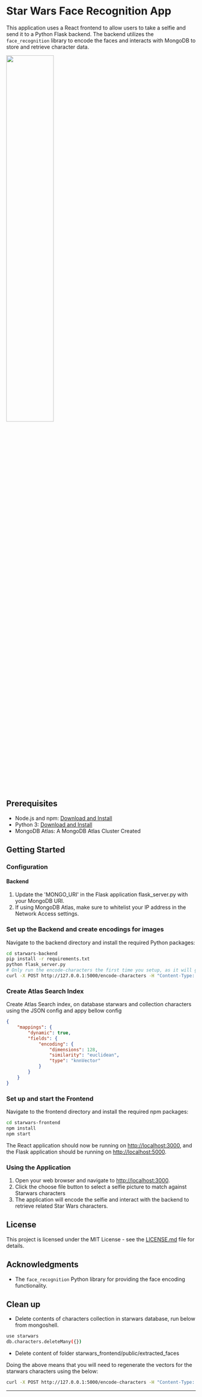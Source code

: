 
# Star Wars Face Recognition App
This application uses a React frontend to allow users to take a selfie and send it to a Python Flask backend. The backend utilizes the `face_recognition` library to encode the faces and interacts with MongoDB to store and retrieve character data.

<img src="starwars-frontend/public/starwars-face-recognition.png" width="50%" height="50%">


## Prerequisites

- Node.js and npm: [Download and Install](https://nodejs.org/en/download/)
- Python 3: [Download and Install](https://www.python.org/downloads/)
- MongoDB Atlas: A MongoDB Atlas Cluster Created

## Getting Started

### Configuration

#### Backend

1. Update the 'MONGO_URI' in the Flask application flask_server.py with your MongoDB URI.
2. If using MongoDB Atlas, make sure to whitelist your IP address in the Network Access settings.

### Set up the Backend and create encodings for images
Navigate to the backend directory and install the required Python packages:

```sh
cd starwars-backend
pip install -r requirements.txt
python flask_server.py
# Only run the encode-characters the first time you setup, as it will generate vectors for all starwars_characters_images
curl -X POST http://127.0.0.1:5000/encode-characters -H "Content-Type: application/json" -d '{"path": "starwars_characters_images"}'
```

### Create Atlas Search Index
Create Atlas Search index, on database starwars and collection characters using the JSON config and appy bellow config
```json
{
    "mappings": {
        "dynamic": true,
        "fields": {
            "encoding": {
                "dimensions": 128,
                "similarity": "euclidean",
                "type": "knnVector"
            }
        }
    }
}
```
### Set up and start the Frontend 

Navigate to the frontend directory and install the required npm packages:

```sh
cd starwars-frontend
npm install
npm start
```

The React application should now be running on [http://localhost:3000](http://localhost:3000), and the Flask application should be running on [http://localhost:5000](http://localhost:5000).

### Using the Application

1. Open your web browser and navigate to [http://localhost:3000](http://localhost:3000).
2. Click the choose file button to select a selfie picture to match against Starwars characters
3. The application will encode the selfie and interact with the backend to retrieve related Star Wars characters.

## License

This project is licensed under the MIT License - see the [LICENSE.md](LICENSE.md) file for details.

## Acknowledgments
- The `face_recognition` Python library for providing the face encoding functionality.
## Clean up
- Delete contents of characters collection in starwars database, run below from mongoshell.

```sh
use starwars
db.characters.deleteMany({})
```
- Delete content of folder starwars_frontend/public/extracted_faces

Doing the above means that you will need to regenerate the vectors for the starwars characters using the below:
```sh
curl -X POST http://127.0.0.1:5000/encode-characters -H "Content-Type: application/json" -d '{"path": "starwars_characters_images"}'
```
---


